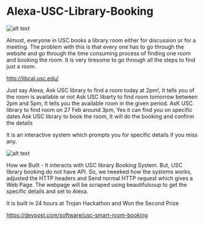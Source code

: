# Alexa-USC-Library-Booking

![alt text](https://scontent-lax3-1.xx.fbcdn.net/v/t31.0-8/21950015_1534377643289770_2733092695998851783_o.jpg?oh=295f0a5c73d384c9d8c4c51a51ac6eb6&oe=5A6808F8)

Almost, everyone in USC books a library room either for discussion or for a meeting. The problem with this is that every one has to go through the website and go through the time consuming process of finding one room and booking the room. It is very tiresome to go through all the steps to find just a room.

http://libcal.usc.edu/


Just say Alexa, 
    Ask USC library to find a room today at 2pm!, It tells you of the room is available or not
    Ask USC libarty to find room tomorrow between 2pm and 5pm, It tells you the available room in the given period.
    AsK USC library to find room on 27 Feb around 3pm, Yes it can find you on specific dates
    Ask USC library to book the room, It will do the booking and confirm the details

It is an interactive system which prompts you for specific details if you miss any. 

![alt text](https://m.media-amazon.com/images/G/01/DeveloperBlogs/AmazonDeveloperBlogs/legacy/Screen_Shot_2016-03-03_at_7.01.22_AM._CB520200558_.png)


How we Built -
It interacts with USC library Booking System. But, USC library booking do not have API. So, we tweeked how the systems works, adjusted the HTTP headers and Send normal HTTP request which gives a Web Page. The webpage will be scraped using beautifulsoup to get the specific details and set to Alexa.

It is built in 24 hours at Trojan Hackathon and Won the Second Prize

https://devpost.com/software/usc-smart-room-booking



